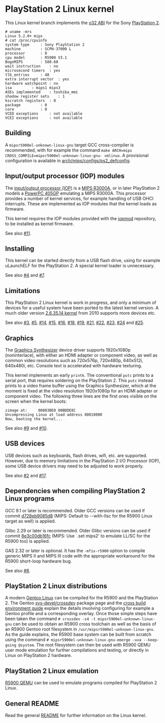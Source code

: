 # PlayStation 2 Linux kernel

This Linux kernel branch implements the [o32 ABI](https://www.linux-mips.org/wiki/MIPS_ABI_History) for the Sony [PlayStation 2](https://en.wikipedia.org/wiki/PlayStation_2).

```
# uname -mrs
Linux 5.2.0+ mips
# cat /proc/cpuinfo
system type		: Sony PlayStation 2
machine			: SCPH-37000 L
processor		: 0
cpu model		: R5900 V3.1
BogoMIPS		: 580.60
wait instruction	: no
microsecond timers	: yes
tlb_entries		: 48
extra interrupt vector	: yes
hardware watchpoint	: no
isa			: mips1 mips3
ASEs implemented	: toshiba_mmi
shadow register sets	: 1
kscratch registers	: 0
package			: 0
core			: 0
VCED exceptions		: not available
VCEI exceptions		: not available
```

## Building

A `mipsr5900el-unknown-linux-gnu` target GCC cross-compiler is recommended, with for example the command `make ARCH=mips CROSS_COMPILE=mipsr5900el-unknown-linux-gnu- vmlinux`. A provisional configuration is available in [arch/mips/configs/ps2_defconfig](arch/mips/configs/ps2_defconfig).

## Input/output processor (IOP) modules

The [input/output processor (IOP)](https://en.wikipedia.org/wiki/PlayStation_2_technical_specifications#I/O_processor) is a [MIPS R3000A](https://en.wikipedia.org/wiki/R3000), or in later PlayStation 2 models a [PowerPC 405GP](https://en.wikipedia.org/wiki/PowerPC_400#PowerPC_405) emulating a MIPS R3000A. This processor provides a number of kernel services, for example handling of USB OHCI interrupts. These are implemented as IOP modules that the kernel loads as firmware.

This kernel requires the IOP modules provided with the [iopmod](https://github.com/frno7/iopmod) repository, to be installed as kernel firmware.

See also [#11](https://github.com/frno7/linux/issues/11).

## Installing

This kernel can be started directly from a USB flash drive, using for example uLaunchELF for the PlayStation 2. A special kernel loader is unnecessary.

See also [#4](https://github.com/frno7/linux/issues/4) and [#7](https://github.com/frno7/linux/issues/7).

## Limitations

This PlayStation 2 Linux kernel is work in progress, and only a minimum of devices for a useful system have been ported to the latest kernel version. A much older version [2.6.35.14 kernel](https://github.com/frno7/linux/tree/ps2-v2.6.35.14) from 2010 supports more devices etc.

See also [#3](https://github.com/frno7/linux/issues/3), [#5](https://github.com/frno7/linux/issues/5), [#14](https://github.com/frno7/linux/issues/14), [#15](https://github.com/frno7/linux/issues/15), [#16](https://github.com/frno7/linux/issues/16), [#18](https://github.com/frno7/linux/issues/18), [#19](https://github.com/frno7/linux/issues/19), [#21](https://github.com/frno7/linux/issues/21), [#22](https://github.com/frno7/linux/issues/22), [#23](https://github.com/frno7/linux/issues/23), [#24](https://github.com/frno7/linux/issues/24) and [#25](https://github.com/frno7/linux/issues/25).

## Graphics

The [Graphics Synthesizer](https://en.wikipedia.org/wiki/PlayStation_2_technical_specifications#Graphics_processing_unit) device driver supports 1920x1080p (noninterlace), with either an HDMI adapter or component video, as well as common video resolutions such as 720x576p, 720x480p, 640x512i, 640x480i, etc. Console text is accelerated with hardware texturing.

This kernel implements an early `printk`. The conventional `putc` prints to a serial port, that requires soldering on the PlayStation 2. This `putc` instead prints to a video frame buffer using the Graphics Synthesizer, which at the moment is fixed at the video resolution 1920x1080p for an HDMI adapter or component video. The following three lines are the first ones visible on the screen when the kernel boots:

```
zimage at:     00803BE0 00BDDE8C
Uncompressing Linux at load address 80010000
Now, booting the kernel...
```

See also [#9](https://github.com/frno7/linux/issues/9) and [#10](https://github.com/frno7/linux/issues/10).

## USB devices

USB devices such as keyboards, flash drives, wifi, etc. are supported. However, due to memory limitations in the PlayStation 2 I/O Processor (IOP), some USB device drivers may need to be adjusted to work properly.

See also [#2](https://github.com/frno7/linux/issues/2) and
[#17](https://github.com/frno7/linux/issues/17).

## Dependencies when compiling PlayStation 2 Linux programs

GCC 9.1 or later is recommended. Older GCC versions can be used if commit [d728eb9085d8](https://gcc.gnu.org/git/?p=gcc.git;a=commit;h=d728eb9085d8) (MIPS: Default to --with-llsc for the R5900 Linux target as well) is applied.

Glibc 2.29 or later is recommended. Older Glibc versions can be used if commit [8e3c00db16fc](https://sourceware.org/git/?p=glibc.git;a=commit;h=8e3c00db16fc) (MIPS: Use `.set mips2' to emulate LL/SC for the R5900 too) is applied.

GAS 2.32 or later is optional. It has the `-mfix-r5900` option to compile generic MIPS II and MIPS III code with the appropriate workaround for the R5900 short-loop hardware bug.

See also [#8](https://github.com/frno7/linux/issues/8).

## PlayStation 2 Linux distributions

A modern [Gentoo Linux](https://gentoo.org/) can be compiled for the R5900 and the PlayStation 2. The Gentoo [sys-devel/crossdev](https://wiki.gentoo.org/wiki/Crossdev) package page and the [cross build environment guide](https://wiki.gentoo.org/wiki/Cross_build_environment) explain the details involving configuring for example a Gentoo profile and a corresponding overlay. Once those simple steps have been taken the command `# crossdev -s4 -t mipsr5900el-unknown-linux-gnu` can be used to obtain an R5900 cross toolchain as well as the basis of an R5900 Gentoo root filesystem in `/usr/mipsr5900el-unknown-linux-gnu`. As the guide explains, the R5900 base system can be built from scratch using the command `# mipsr5900el-unknown-linux-gnu-emerge -uva --keep-going @system`. The root filesystem can then be used with R5900 QEMU user mode emulation for further compilations and testing, or directly in Linux on PlayStation 2 hardware.

## PlayStation 2 Linux emulation

[R5900 QEMU](https://github.com/frno7/qemu) can be used to emulate programs compiled for PlayStation 2 Linux.

## General README

Read the general [README](README) for further information on the Linux kernel.
